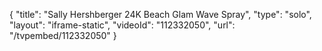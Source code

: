 {
    "title": "Sally Hershberger 24K Beach Glam Wave Spray",
    "type": "solo",
    "layout": "iframe-static",
    "videoId": "112332050",
    "url": "\/tvpembed\/112332050"
}